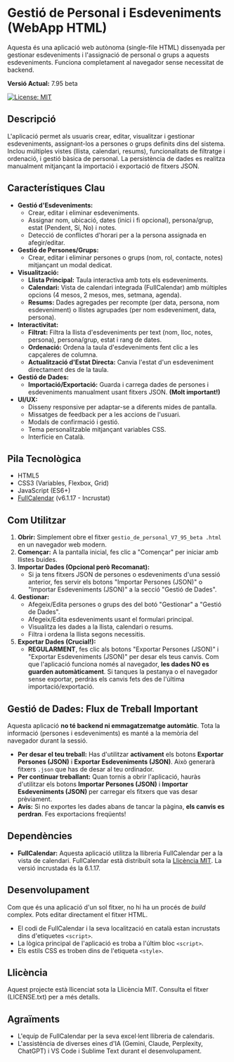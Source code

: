 # Gestió de Personal i Esdeveniments (WebApp HTML)

Aquesta és una aplicació web autònoma (single-file HTML) dissenyada per gestionar esdeveniments i l'assignació de personal o grups a aquests esdeveniments. Funciona completament al navegador sense necessitat de backend.

**Versió Actual:** 7.95 beta

[![License: MIT](https://img.shields.io/badge/License-MIT-yellow.svg)](https://opensource.org/licenses/MIT)

## Descripció

L'aplicació permet als usuaris crear, editar, visualitzar i gestionar esdeveniments, assignant-los a persones o grups definits dins del sistema. Inclou múltiples vistes (llista, calendari, resums), funcionalitats de filtratge i ordenació, i gestió bàsica de personal. La persistència de dades es realitza manualment mitjançant la importació i exportació de fitxers JSON.

## Característiques Clau

*   **Gestió d'Esdeveniments:**
    *   Crear, editar i eliminar esdeveniments.
    *   Assignar nom, ubicació, dates (inici i fi opcional), persona/grup, estat (Pendent, Sí, No) i notes.
    *   Detecció de conflictes d'horari per a la persona assignada en afegir/editar.
*   **Gestió de Persones/Grups:**
    *   Crear, editar i eliminar persones o grups (nom, rol, contacte, notes) mitjançant un modal dedicat.
*   **Visualització:**
    *   **Llista Principal:** Taula interactiva amb tots els esdeveniments.
    *   **Calendari:** Vista de calendari integrada (FullCalendar) amb múltiples opcions (4 mesos, 2 mesos, mes, setmana, agenda).
    *   **Resums:** Dades agregades per recompte (per data, persona, nom esdeveniment) o llistes agrupades (per nom esdeveniment, data, persona).
*   **Interactivitat:**
    *   **Filtrat:** Filtra la llista d'esdeveniments per text (nom, lloc, notes, persona), persona/grup, estat i rang de dates.
    *   **Ordenació:** Ordena la taula d'esdeveniments fent clic a les capçaleres de columna.
    *   **Actualització d'Estat Directa:** Canvia l'estat d'un esdeveniment directament des de la taula.
*   **Gestió de Dades:**
    *   **Importació/Exportació:** Guarda i carrega dades de persones i esdeveniments manualment usant fitxers JSON. **(Molt important!)**
*   **UI/UX:**
    *   Disseny responsive per adaptar-se a diferents mides de pantalla.
    *   Missatges de feedback per a les accions de l'usuari.
    *   Modals de confirmació i gestió.
    *   Tema personalitzable mitjançant variables CSS.
    *   Interfície en Català.

## Pila Tecnològica

*   HTML5
*   CSS3 (Variables, Flexbox, Grid)
*   JavaScript (ES6+)
*   [FullCalendar](https://fullcalendar.io/) (v6.1.17 - Incrustat)

## Com Utilitzar

1.  **Obrir:** Simplement obre el fitxer `gestio_de_personal_V7_95_beta .html` en un navegador web modern.
2.  **Començar:** A la pantalla inicial, fes clic a "Començar" per iniciar amb llistes buides.
3.  **Importar Dades (Opcional però Recomanat):**
    *   Si ja tens fitxers JSON de persones o esdeveniments d'una sessió anterior, fes servir els botons "Importar Persones (JSON)" o "Importar Esdeveniments (JSON)" a la secció "Gestió de Dades".
4.  **Gestionar:**
    *   Afegeix/Edita persones o grups des del botó "Gestionar" a "Gestió de Dades".
    *   Afegeix/Edita esdeveniments usant el formulari principal.
    *   Visualitza les dades a la llista, calendari o resums.
    *   Filtra i ordena la llista segons necessitis.
5.  **Exportar Dades (Crucial!):**
    *   **REGULARMENT**, fes clic als botons "Exportar Persones (JSON)" i "Exportar Esdeveniments (JSON)" per desar els teus canvis. Com que l'aplicació funciona només al navegador, **les dades NO es guarden automàticament**. Si tanques la pestanya o el navegador sense exportar, perdràs els canvis fets des de l'última importació/exportació.

## Gestió de Dades: Flux de Treball Important

Aquesta aplicació **no té backend ni emmagatzematge automàtic**. Tota la informació (persones i esdeveniments) es manté a la memòria del navegador durant la sessió.

*   **Per desar el teu treball:** Has d'utilitzar **activament** els botons **Exportar Persones (JSON)** i **Exportar Esdeveniments (JSON)**. Això generarà fitxers `.json` que has de desar al teu ordinador.
*   **Per continuar treballant:** Quan tornis a obrir l'aplicació, hauràs d'utilitzar els botons **Importar Persones (JSON)** i **Importar Esdeveniments (JSON)** per carregar els fitxers que vas desar prèviament.
*   **Avís:** Si no exportes les dades abans de tancar la pàgina, **els canvis es perdran**. Fes exportacions freqüents!

## Dependències

*   **FullCalendar:** Aquesta aplicació utilitza la llibreria FullCalendar per a la vista de calendari. FullCalendar està distribuït sota la [Llicència MIT](https://github.com/fullcalendar/fullcalendar/blob/main/LICENSE.txt). La versió incrustada és la 6.1.17.

## Desenvolupament

Com que és una aplicació d'un sol fitxer, no hi ha un procés de *build* complex. Pots editar directament el fitxer HTML.

*   El codi de FullCalendar i la seva localització en català estan incrustats dins d'etiquetes `<script>`.
*   La lògica principal de l'aplicació es troba a l'últim bloc `<script>`.
*   Els estils CSS es troben dins de l'etiqueta `<style>`.

## Llicència

Aquest projecte està llicenciat sota la Llicència MIT. Consulta el fitxer (LICENSE.txt) per a més detalls.

## Agraïments

*   L'equip de FullCalendar per la seva excel·lent llibreria de calendaris.
*   L'assistència de diverses eines d'IA (Gemini, Claude, Perplexity, ChatGPT) i VS Code i  Sublime Text durant el desenvolupament.